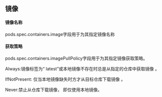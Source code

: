 ## 镜像

#### 镜像名称

pods.spec.containers.image字段用于为其指定镜像名称

#### 获取策略

pods.spec.containers.imagePullPolicy字段用于为其指定镜像获取策略。

Always:镜像标签为“ latest”或本地镜像不存在时总是从指定的仓库中获取镜像 。

IfNotPresent: 仅当本地镜像缺失时方才从目标仓库下载镜像 。

Never:禁止从仓库下载镜像， 即仅使用本地镜像。

